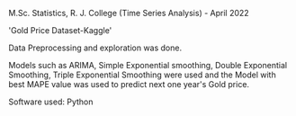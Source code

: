 M.Sc. Statistics, R. J. College (Time Series Analysis) -        April 2022

'Gold Price Dataset-Kaggle'

Data Preprocessing and exploration was done.

Models such as ARIMA, Simple Exponential smoothing,
Double Exponential Smoothing, Triple Exponential
Smoothing were used and the Model with best MAPE
value was used to predict next one year's Gold price.

Software used: Python
